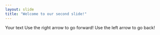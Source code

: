 ```yaml
---
layout: slide
title: "Welcome to our second slide!"
---
```

Your text
Use the right arrow to go forward!
Use the left arrow to go back!